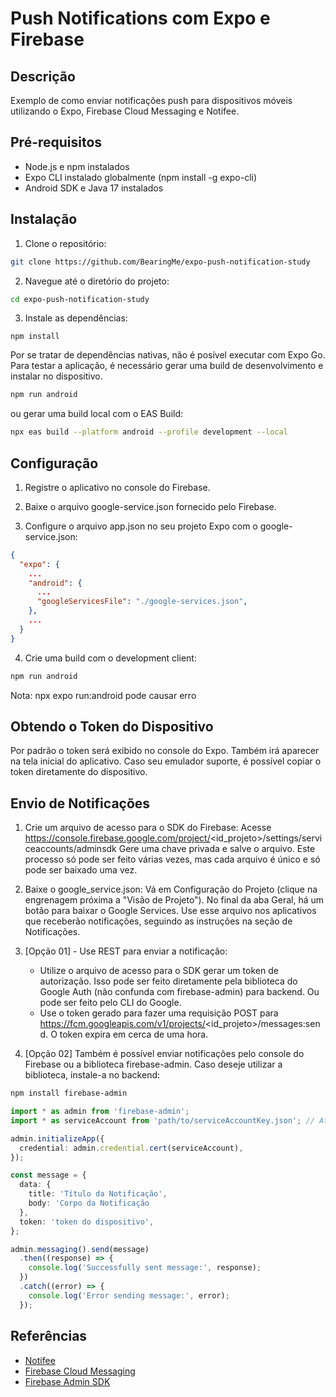 # Push Notifications com Expo e Firebase

## Descrição

Exemplo de como enviar notificações push para dispositivos móveis utilizando o Expo, Firebase Cloud Messaging e Notifee.

## Pré-requisitos
- Node.js e npm instalados
- Expo CLI instalado globalmente (npm install -g expo-cli)
- Android SDK e Java 17 instalados

## Instalação

1. Clone o repositório:

```bash
git clone https://github.com/BearingMe/expo-push-notification-study
```

2. Navegue até o diretório do projeto:

```bash
cd expo-push-notification-study
```

3. Instale as dependências:
```
npm install
```

Por se tratar de dependências nativas, não é posível executar com Expo Go. Para testar a aplicação, é necessário gerar uma build de desenvolvimento e instalar no dispositivo.

```bash
npm run android
```

ou gerar uma build local com o EAS Build:

```bash
npx eas build --platform android --profile development --local
```

## Configuração

1. Registre o aplicativo no console do Firebase.

2. Baixe o arquivo google-service.json fornecido pelo Firebase.

3. Configure o arquivo app.json no seu projeto Expo com o google-service.json:

```json
{
  "expo": {
    ...
    "android": {
      ...
      "googleServicesFile": "./google-services.json",
    },
    ...
  }
}
```

4. Crie uma build com o development client:

```bash
npm run android
```
Nota: npx expo run:android pode causar erro

## Obtendo o Token do Dispositivo

Por padrão o token será exibido no console do Expo. Também irá aparecer na tela inicial do aplicativo.
Caso seu emulador suporte, é possível copiar o token diretamente do dispositivo.


## Envio de Notificações

1. Crie um arquivo de acesso para o SDK do Firebase:
Acesse https://console.firebase.google.com/project/<id_projeto>/settings/serviceaccounts/adminsdk
Gere uma chave privada e salve o arquivo. Este processo só pode ser feito várias vezes, mas cada arquivo é único e só pode ser baixado uma vez.

2. Baixe o google_service.json:
Vá em Configuração do Projeto (clique na engrenagem próxima a "Visão de Projeto"). No final da aba Geral, há um botão para baixar o Google Services. Use esse arquivo nos aplicativos que receberão notificações, seguindo as instruções na seção de Notificações.

3. [Opção 01] - Use REST para enviar a notificação:  
   - Utilize o arquivo de acesso para o SDK gerar um token de autorização.
  Isso pode ser feito diretamente pela biblioteca do Google Auth (não confunda com firebase-admin) para backend.
  Ou pode ser feito pelo CLI do Google.  
   - Use o token gerado para fazer uma requisição POST para https://fcm.googleapis.com/v1/projects/<id_projeto>/messages:send.
  O token expira em cerca de uma hora.

5. [Opção 02] Também é possível enviar notificações pelo console do Firebase ou a biblioteca firebase-admin. Caso deseje utilizar a biblioteca, instale-a no backend:
```bash
npm install firebase-admin
```

```typescript
import * as admin from 'firebase-admin';
import * as serviceAccount from 'path/to/serviceAccountKey.json'; // Ative a opção de importação de módulos no tsconfig.json

admin.initializeApp({
  credential: admin.credential.cert(serviceAccount),
});

const message = {
  data: {
    title: 'Título da Notificação',
    body: 'Corpo da Notificação
  },
  token: 'token do dispositivo',
};

admin.messaging().send(message)
  .then((response) => {
    console.log('Successfully sent message:', response);
  })
  .catch((error) => {
    console.log('Error sending message:', error);
  });
```

## Referências
- [Notifee](https://notifee.app/)
- [Firebase Cloud Messaging](https://firebase.google.com/docs/cloud-messaging)
- [Firebase Admin SDK](https://firebase.google.com/docs/admin/setup)
